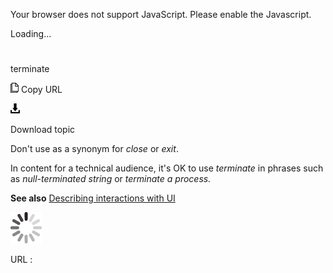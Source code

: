 Your browser does not support JavaScript. Please enable the Javascript.

Loading...

# 

terminate

![Copy URL](media/terminate/Copy.png)
Copy URL

![Download](media/terminate/Download.png)

Download topic

Don't use as a synonym for *close* or *exit*. 

In content for a technical audience, it's OK to use *terminate* in phrases such as *null-terminated string* or *terminate a process.*

**See also** [Describing interactions with UI](https://worldready.cloudapp.net/Styleguide/Read?id=2700&topicid=26472)

![In progress](media/terminate/activity-large.gif)

URL :

